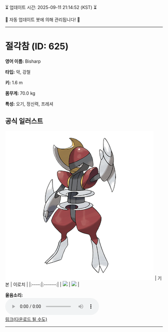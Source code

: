 
⏳ 업데이트 시간: 2025-09-11 21:14:52 (KST) ⏳

🤖 자동 업데이트 봇에 의해 관리됩니다! 🤖

---

# 절각참 (ID: 625)
**영어 이름:** Bisharp

**타입:** 악, 강철

**키:** 1.6 m

**몸무게:** 70.0 kg

**특성:** 오기, 정신력, 프레셔

## 공식 일러스트
![](https://raw.githubusercontent.com/PokeAPI/sprites/master/sprites/pokemon/other/official-artwork/625.png)
| 기본 | 이로치 |
|:----:|:------:|
| <img src="http://play.pokemonshowdown.com/sprites/ani/bisharp.gif" width="200"> | <img src="http://play.pokemonshowdown.com/sprites/ani-shiny/bisharp.gif" width="200"> |

**울음소리:**<br><audio controls src="https://raw.githubusercontent.com/PokeAPI/cries/main/cries/pokemon/latest/625.ogg"></audio><br> [링크(다운로드 될 수도)](https://raw.githubusercontent.com/PokeAPI/cries/main/cries/pokemon/latest/625.ogg)


---
